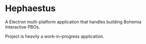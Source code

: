 # Hephaestus
A Electron multi-platform application that handles building Bohemia Interactive PBOs.

Project is heavily a work-in-progress application.
